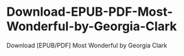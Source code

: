 # Download-EPUB-PDF-Most-Wonderful-by-Georgia-Clark
Download [EPUB/PDF] Most Wonderful by Georgia Clark
